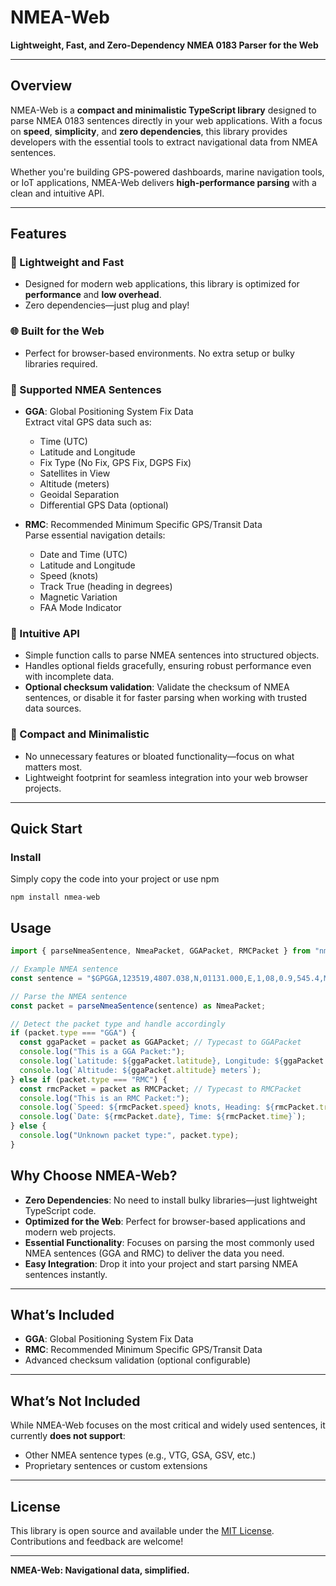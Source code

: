 # **NMEA-Web**

**Lightweight, Fast, and Zero-Dependency NMEA 0183 Parser for the Web**

---

## **Overview**

NMEA-Web is a **compact and minimalistic TypeScript library** designed to parse NMEA 0183 sentences directly in your web applications. With a focus on **speed**, **simplicity**, and **zero dependencies**, this library provides developers with the essential tools to extract navigational data from NMEA sentences.

Whether you're building GPS-powered dashboards, marine navigation tools, or IoT applications, NMEA-Web delivers **high-performance parsing** with a clean and intuitive API.

---

## **Features**

### **🚀 Lightweight and Fast**
- Designed for modern web applications, this library is optimized for **performance** and **low overhead**.
- Zero dependencies—just plug and play!

### **🌐 Built for the Web**
- Perfect for browser-based environments. No extra setup or bulky libraries required.

### **📡 Supported NMEA Sentences**
- **GGA**: Global Positioning System Fix Data  
  Extract vital GPS data such as:
  - Time (UTC)
  - Latitude and Longitude
  - Fix Type (No Fix, GPS Fix, DGPS Fix)
  - Satellites in View
  - Altitude (meters)
  - Geoidal Separation
  - Differential GPS Data (optional)

- **RMC**: Recommended Minimum Specific GPS/Transit Data  
  Parse essential navigation details:
  - Date and Time (UTC)
  - Latitude and Longitude
  - Speed (knots)
  - Track True (heading in degrees)
  - Magnetic Variation
  - FAA Mode Indicator

### **🔧 Intuitive API**
- Simple function calls to parse NMEA sentences into structured objects.
- Handles optional fields gracefully, ensuring robust performance even with incomplete data.
- **Optional checksum validation**: Validate the checksum of NMEA sentences, or disable it for faster parsing when working with trusted data sources.

### **📖 Compact and Minimalistic**
- No unnecessary features or bloated functionality—focus on what matters most.
- Lightweight footprint for seamless integration into your web browser projects.

---

## **Quick Start**

### Install
Simply copy the code into your project or use npm
```shell
npm install nmea-web
```

## Usage
```typescript
import { parseNmeaSentence, NmeaPacket, GGAPacket, RMCPacket } from "nmea-web";

// Example NMEA sentence
const sentence = "$GPGGA,123519,4807.038,N,01131.000,E,1,08,0.9,545.4,M,46.9,M,,*47";

// Parse the NMEA sentence
const packet = parseNmeaSentence(sentence) as NmeaPacket;

// Detect the packet type and handle accordingly
if (packet.type === "GGA") {
  const ggaPacket = packet as GGAPacket; // Typecast to GGAPacket
  console.log("This is a GGA Packet:");
  console.log(`Latitude: ${ggaPacket.latitude}, Longitude: ${ggaPacket.longitude}`);
  console.log(`Altitude: ${ggaPacket.altitude} meters`);
} else if (packet.type === "RMC") {
  const rmcPacket = packet as RMCPacket; // Typecast to RMCPacket
  console.log("This is an RMC Packet:");
  console.log(`Speed: ${rmcPacket.speed} knots, Heading: ${rmcPacket.trackTrue} degrees`);
  console.log(`Date: ${rmcPacket.date}, Time: ${rmcPacket.time}`);
} else {
  console.log("Unknown packet type:", packet.type);
}
```
## **Why Choose NMEA-Web?**

- **Zero Dependencies**: No need to install bulky libraries—just lightweight TypeScript code.
- **Optimized for the Web**: Perfect for browser-based applications and modern web projects.
- **Essential Functionality**: Focuses on parsing the most commonly used NMEA sentences (GGA and RMC) to deliver the data you need.
- **Easy Integration**: Drop it into your project and start parsing NMEA sentences instantly.

---

## **What’s Included**

- **GGA**: Global Positioning System Fix Data
- **RMC**: Recommended Minimum Specific GPS/Transit Data
- Advanced checksum validation (optional configurable)

---

## **What’s Not Included**

While NMEA-Web focuses on the most critical and widely used sentences, it currently **does not support**:

- Other NMEA sentence types (e.g., VTG, GSA, GSV, etc.)
- Proprietary sentences or custom extensions

---

## **License**

This library is open source and available under the [MIT License](https://opensource.org/licenses/MIT). Contributions and feedback are welcome!

---

**NMEA-Web: Navigational data, simplified.**
